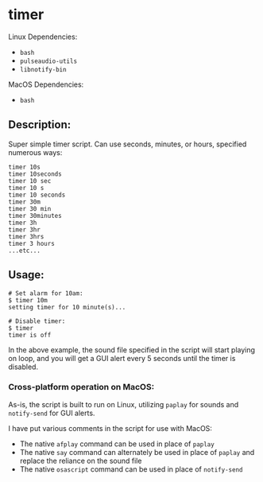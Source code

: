 # timer

Linux Dependencies:
- `bash`
- `pulseaudio-utils`
- `libnotify-bin`

MacOS Dependencies:
- `bash`

## Description:

Super simple timer script. Can use seconds, minutes, or hours, specified numerous ways:

```
timer 10s
timer 10seconds
timer 10 sec
timer 10 s
timer 10 seconds
timer 30m
timer 30 min
timer 30minutes
timer 3h
timer 3hr
timer 3hrs
timer 3 hours
...etc...
```
## Usage:

```
# Set alarm for 10am:
$ timer 10m
setting timer for 10 minute(s)...

# Disable timer:
$ timer
timer is off
```

In the above example, the sound file specified in the script will start playing on loop, and you will get a GUI alert every 5 seconds until the timer is disabled.

### Cross-platform operation on MacOS:

As-is, the script is built to run on Linux, utilizing `paplay` for sounds and `notify-send` for GUI alerts.

I have put various comments in the script for use with MacOS:
- The native `afplay` command can be used in place of `paplay`
- The native `say` command can alternately be used in place of `paplay` and replace the reliance on the sound file
- The native `osascript` command can be used in place of `notify-send`

